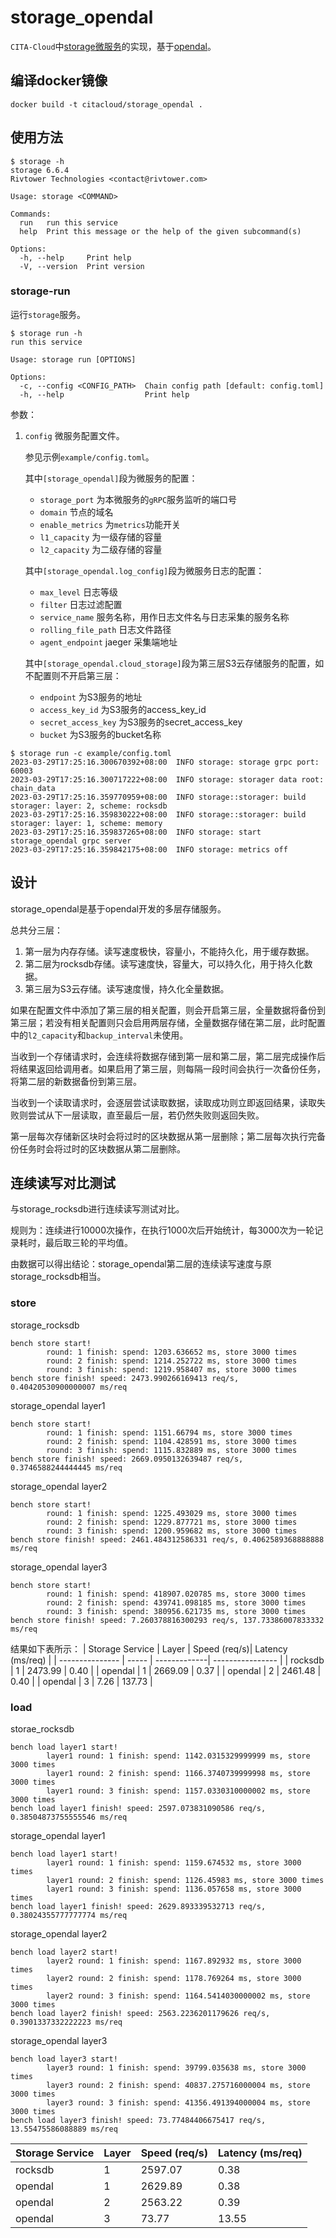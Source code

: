 # storage_opendal

`CITA-Cloud`中[storage微服务](https://github.com/cita-cloud/cita_cloud_proto/blob/master/protos/storage.proto)的实现，基于[opendal](https://github.com/apache/incubator-opendal)。

## 编译docker镜像
```
docker build -t citacloud/storage_opendal .
```

## 使用方法

```
$ storage -h
storage 6.6.4
Rivtower Technologies <contact@rivtower.com>

Usage: storage <COMMAND>

Commands:
  run   run this service
  help  Print this message or the help of the given subcommand(s)

Options:
  -h, --help     Print help
  -V, --version  Print version
```

### storage-run

运行`storage`服务。

```
$ storage run -h
run this service

Usage: storage run [OPTIONS]

Options:
  -c, --config <CONFIG_PATH>  Chain config path [default: config.toml]
  -h, --help                  Print help
```

参数：
1. `config` 微服务配置文件。

    参见示例`example/config.toml`。

    其中`[storage_opendal]`段为微服务的配置：
    * `storage_port` 为本微服务的`gRPC`服务监听的端口号
    * `domain` 节点的域名
    * `enable_metrics` 为`metrics`功能开关
    * `l1_capacity` 为一级存储的容量
    * `l2_capacity` 为二级存储的容量

    其中`[storage_opendal.log_config]`段为微服务日志的配置：
    * `max_level` 日志等级
    * `filter` 日志过滤配置
    * `service_name` 服务名称，用作日志文件名与日志采集的服务名称
    * `rolling_file_path` 日志文件路径
    * `agent_endpoint` jaeger 采集端地址

    其中`[storage_opendal.cloud_storage]`段为第三层S3云存储服务的配置，如不配置则不开启第三层：
    * `endpoint` 为S3服务的地址
    * `access_key_id` 为S3服务的access_key_id
    * `secret_access_key` 为S3服务的secret_access_key
    * `bucket` 为S3服务的bucket名称

```
$ storage run -c example/config.toml
2023-03-29T17:25:16.300670392+08:00  INFO storage: storage grpc port: 60003
2023-03-29T17:25:16.300717222+08:00  INFO storage: storager data root: chain_data
2023-03-29T17:25:16.359770959+08:00  INFO storage::storager: build storager: layer: 2, scheme: rocksdb
2023-03-29T17:25:16.359830222+08:00  INFO storage::storager: build storager: layer: 1, scheme: memory
2023-03-29T17:25:16.359837265+08:00  INFO storage: start storage_opendal grpc server
2023-03-29T17:25:16.359842175+08:00  INFO storage: metrics off
```

## 设计

storage_opendal是基于opendal开发的多层存储服务。

总共分三层：
1. 第一层为内存存储。读写速度极快，容量小，不能持久化，用于缓存数据。
2. 第二层为rocksdb存储。读写速度快，容量大，可以持久化，用于持久化数据。
3. 第三层为S3云存储。读写速度慢，持久化全量数据。

如果在配置文件中添加了第三层的相关配置，则会开启第三层，全量数据将备份到第三层；若没有相关配置则只会启用两层存储，全量数据存储在第二层，此时配置中的`l2_capacity`和`backup_interval`未使用。

当收到一个存储请求时，会连续将数据存储到第一层和第二层，第二层完成操作后将结果返回给调用者。如果启用了第三层，则每隔一段时间会执行一次备份任务，将第二层的新数据备份到第三层。

当收到一个读取请求时，会逐层尝试读取数据，读取成功则立即返回结果，读取失败则尝试从下一层读取，直至最后一层，若仍然失败则返回失败。

第一层每次存储新区块时会将过时的区块数据从第一层删除；第二层每次执行完备份任务时会将过时的区块数据从第二层删除。


## 连续读写对比测试

与storage_rocksdb进行连续读写测试对比。

规则为：连续进行10000次操作，在执行1000次后开始统计，每3000次为一轮记录耗时，最后取三轮的平均值。

由数据可以得出结论：storage_opendal第二层的连续读写速度与原storage_rocksdb相当。
### store
storage_rocksdb
```
bench store start!
        round: 1 finish: spend: 1203.636652 ms, store 3000 times
        round: 2 finish: spend: 1214.252722 ms, store 3000 times
        round: 3 finish: spend: 1219.958407 ms, store 3000 times
bench store finish! speed: 2473.990266169413 req/s, 0.40420530900000007 ms/req
```

storage_opendal layer1
```
bench store start!
        round: 1 finish: spend: 1151.66794 ms, store 3000 times
        round: 2 finish: spend: 1104.428591 ms, store 3000 times
        round: 3 finish: spend: 1115.832889 ms, store 3000 times
bench store finish! speed: 2669.0950132639487 req/s, 0.3746588244444445 ms/req
```

storage_opendal layer2
```
bench store start!
        round: 1 finish: spend: 1225.493029 ms, store 3000 times
        round: 2 finish: spend: 1229.877721 ms, store 3000 times
        round: 3 finish: spend: 1200.959682 ms, store 3000 times
bench store finish! speed: 2461.484312586331 req/s, 0.4062589368888888 ms/req
```

storage_opendal layer3
```
bench store start!
        round: 1 finish: spend: 418907.020785 ms, store 3000 times
        round: 2 finish: spend: 439741.098185 ms, store 3000 times
        round: 3 finish: spend: 380956.621735 ms, store 3000 times
bench store finish! speed: 7.260378816300293 req/s, 137.73386007833332 ms/req
```

结果如下表所示：
| Storage Service | Layer | Speed (req/s)| Latency (ms/req) |
| --------------- | ----- | -------------| ---------------- |
| rocksdb         | 1     | 2473.99      | 0.40             |
| opendal         | 1     | 2669.09      | 0.37             |
| opendal         | 2     | 2461.48      | 0.40             |
| opendal         | 3     | 7.26         | 137.73           |

### load
storae_rocksdb
```
bench load layer1 start!
        layer1 round: 1 finish: spend: 1142.0315329999999 ms, store 3000 times
        layer1 round: 2 finish: spend: 1166.3740739999998 ms, store 3000 times
        layer1 round: 3 finish: spend: 1157.0330310000002 ms, store 3000 times
bench load layer1 finish! speed: 2597.073831090586 req/s, 0.38504873755555546 ms/req
```

storage_opendal layer1
```
bench load layer1 start!
        layer1 round: 1 finish: spend: 1159.674532 ms, store 3000 times
        layer1 round: 2 finish: spend: 1126.45983 ms, store 3000 times
        layer1 round: 3 finish: spend: 1136.057658 ms, store 3000 times
bench load layer1 finish! speed: 2629.893339532713 req/s, 0.38024355777777774 ms/req
```

storage_opendal layer2
```
bench load layer2 start!
        layer2 round: 1 finish: spend: 1167.892932 ms, store 3000 times
        layer2 round: 2 finish: spend: 1178.769264 ms, store 3000 times
        layer2 round: 3 finish: spend: 1164.5414030000002 ms, store 3000 times
bench load layer2 finish! speed: 2563.2236201179626 req/s, 0.3901337332222223 ms/req
```

storage_opendal layer3
```
bench load layer3 start!
        layer3 round: 1 finish: spend: 39799.035638 ms, store 3000 times
        layer3 round: 2 finish: spend: 40837.275716000004 ms, store 3000 times
        layer3 round: 3 finish: spend: 41356.491394000004 ms, store 3000 times
bench load layer3 finish! speed: 73.77484406675417 req/s, 13.55475586088889 ms/req
```

| Storage Service | Layer | Speed (req/s)| Latency (ms/req) |
| --------------- | ----- | -------------| ---------------- |
| rocksdb         | 1     | 2597.07      | 0.38             |
| opendal         | 1     | 2629.89      | 0.38             |
| opendal         | 2     | 2563.22      | 0.39             |
| opendal         | 3     | 73.77        | 13.55            |
